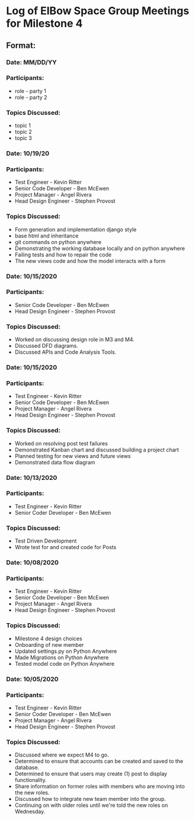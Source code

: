 # Log of ElBow Space Group Meetings for Milestone 4

## Format:
### Date: MM/DD/YY
### Participants: 
* role - party 1
* role - party 2
### Topics Discussed:
* topic 1
* topic 2
* topic 3

### Date: 10/19/20
### Participants: 
* Test Engineer - Kevin Ritter
* Senior Code Developer - Ben McEwen
* Project Manager - Angel Rivera
* Head Design Engineer - Stephen Provost
### Topics Discussed:
* Form generation and implementation django style
* base html and inheritance
* git commands on python anywhere
* Demonstrating the working database locally and on python anywhere
* Failing tests and how to repair the code
* The new views code and how the model interacts with a form

### Date: 10/15/2020
### Participants: 
* Senior Code Developer - Ben McEwen
* Head Design Engineer - Stephen Provost
### Topics Discussed:
* Worked on discussing design role in M3 and M4.
* Discussed DFD diagrams.
* Discussed APIs and Code Analysis Tools.

### Date: 10/15/2020
### Participants: 
* Test Engineer - Kevin Ritter
* Senior Code Developer - Ben McEwen
* Project Manager - Angel Rivera
* Head Design Engineer - Stephen Provost
### Topics Discussed:
* Worked on resolving post test failures
* Demonstrated Kanban chart and discussed building a project chart
* Planned testing for new views and future views
* Demonstrated data flow diagram 

### Date: 10/13/2020
### Participants: 
* Test Engineer - Kevin Ritter
* Senior Coder Developer - Ben McEwen
### Topics Discussed:
* Test Driven Development
* Wrote test for and created code for Posts

### Date: 10/08/2020
### Participants: 
* Test Engineer - Kevin Ritter
* Senior Code Developer - Ben McEwen
* Project Manager - Angel Rivera
* Head Design Engineer - Stephen Provost
### Topics Discussed:
* Milestone 4 design choices
* Onboarding of new member
* Updated settings.py on Python Anywhere
* Made Migrations on Python Anywhere
* Tested model code on Python Anywhere

### Date: 10/05/2020
### Participants: 
* Test Engineer - Kevin Ritter
* Senior Coder Developer - Ben McEwen
* Project Manager - Angel Rivera
* Head Design Engineer - Stephen Provost
### Topics Discussed:
* Discussed where we expect M4 to go.
* Determined to ensure that accounts can be created and saved to the database.
* Determined to ensure that users may create (1) post to display functionality.
* Share information on former roles with members who are moving into the new roles.
* Discussed how to integrate new team member into the group.
* Continuing on with older roles until we're told the new roles on Wednesday. 
